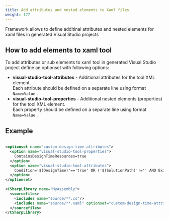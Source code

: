 ```yaml
---
title: Add attributes and nested elements to Xaml files
weight: 177
---
```


Framework allows to define additinal attributes and nested elements for xaml files in generated Visual Studio projects

<a name="Section1"></a>
## How to add elements to xaml tool ##

To add attributes or sub elements to xaml tool in generated Visual Studio project define an optionset with following options:

 - **visual-studio-tool-attributes** - Additional attributes for the tool XML element.<br>Each attribute should be defined on a separate line using format `Name=Value` .
 - **visual-studio-tool-properties** - Additional nested elements (properties) for the tool XML element.<br>Each property should be defined on a separate line using format `Name=Value` .

## Example ##


```xml

<optionset name="custom-design-time-attributes">
  <option name="visual-studio-tool-properties">
    ContainsDesignTimeResources=true
  </option>
  <option name="visual-studio-tool-attributes">
    Condition='$(DesignTime)'=='true' OR ('$(SolutionPath)'!='' AND Exists('$(SolutionPath)') AND '$(BuildingInsideVisualStudio)'!='true' AND '$(BuildingInsideExpressionBlend)'!='true')
  </option>
</optionset>
  
<CSharpLibrary name="MyAssembly">
  <sourcefiles>
    <includes name="source/**.cs"/>
    <includes name="source/**.xaml" optionset="custom-design-time-attributes"/>
  </sourcefiles>
</CSharpLibrary>

```
